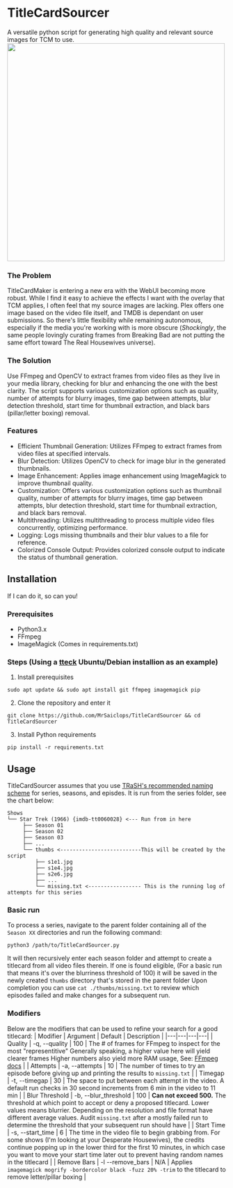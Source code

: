 # TitleCardSourcer
A versatile python script for generating high quality and relevant source images for TCM to use.
<img src="https://github.com/MrSaiclops/TitleCardSourcer/assets/88596884/28776bdf-37bb-4903-8ae5-70cb89522c68" width="500" height="auto">


### The Problem
TitleCardMaker is entering a new era with the WebUI becoming more robust. While I find it easy to achieve the effects I want with the overlay that TCM applies, I often feel that my source images are lacking. Plex offers one image based on the video file itself, and TMDB is dependant on user submissions. So there's little flexibility while remaining autonomous, especially if the media you're working with is more obscure (_Shockingly_, the same people lovingly curating frames from Breaking Bad are not putting the same effort toward The Real Housewives universe).

### The Solution
Use FFmpeg and OpenCV to extract frames from video files as they live in your media library, checking for blur and enhancing the one with the best clarity. The script supports various customization options such as quality, number of attempts for blurry images, time gap between attempts, blur detection threshold, start time for thumbnail extraction, and black bars (pillar/letter boxing) removal.
### Features
*  Efficient Thumbnail Generation: Utilizes FFmpeg to extract frames from video files at specified intervals.
*  Blur Detection: Utilizes OpenCV to check for image blur in the generated thumbnails.
*  Image Enhancement: Applies image enhancement using ImageMagick to improve thumbnail quality.
*  Customization: Offers various customization options such as thumbnail quality, number of attempts for blurry images, time gap between attempts, blur detection threshold, start time for thumbnail extraction, and black bars removal.
*  Multithreading: Utilizes multithreading to process multiple video files concurrently, optimizing performance.
*  Logging: Logs missing thumbnails and their blur values to a file for reference.
*  Colorized Console Output: Provides colorized console output to indicate the status of thumbnail generation.

## Installation
If I can do it, so can you!
### Prerequisites
*  Python3.x
*  FFmpeg
*  ImageMagick (Comes in requirements.txt)

### Steps (Using a [tteck](https://tteck.github.io/Proxmox/) Ubuntu/Debian installion as an example)
1. Install prerequisites
```console
sudo apt update && sudo apt install git ffmpeg imagemagick pip
```
2. Clone the repository and enter it
```console
git clone https://github.com/MrSaiclops/TitleCardSourcer && cd TitleCardSourcer
```
3. Install Python requirements
```console
pip install -r requirements.txt
```

## Usage
TitleCardSourcer assumes that you use [TRaSH's recommended naming scheme](https://trash-guides.info/Sonarr/Sonarr-recommended-naming-scheme/) for series, seasons, and episdes. It is run from the series folder, see the chart below:
```
Shows
└── Star Trek (1966) {imdb-tt0060028} <--- Run from in here
     ├── Season 01
     ├── Season 02
     ├── Season 03
     ├── ...
     └── thumbs <--------------------------This will be created by the script
         ├── s1e1.jpg
         ├── s1e4.jpg
         ├── s2e6.jpg
         ├── ...
         └── missing.txt <----------------- This is the running log of attempts for this series
```
### Basic run
To process a series, navigate to the parent folder containing all of the ``Season XX`` directories and run the following command:
```console
python3 /path/to/TitleCardSourcer.py
```
It will then recursively enter each season folder and attempt to create a titlecard from all video files therein. If one is found eligible, (For a basic run that means it's over the blurriness threshold of 100) it will be saved in the newly created ``thumbs`` directory that's stored in the parent folder Upon completion you can use ``cat ./thumbs/missing.txt`` to review which episodes failed and make changes for a subsequent run.

### Modifiers
Below are the modifiers that can be used to refine your search for a good titlecard:
| Modifier | Argument | Default | Description |
|---|---|---|---|
| Quality | -q, --quality | 100 | The # of frames for FFmpeg to inspect for the most "representitive" Generally speaking, a higher value here will yield clearer frames Higher numbers also yield more RAM usage, See: [FFmpeg docs](https://ffmpeg.org/ffmpeg-filters.html#thumbnail) |
| Attempts | -a, --attempts | 10 | The number of times to try an episode before giving up and printing the results to ``missing.txt`` |
| Timegap | -t, --timegap | 30 | The space to put between each attempt in the video. A default run checks in 30 second increments from 6 min in the video to 11 min |
| Blur Threshold | -b, --blur_threshold | 100 | **Can not exceed 500.** The threshold at which point to accept or deny a proposed titlecard.  Lower values means blurrier. Depending on the resolution and file format have different average values. Audit ``missing.txt`` after a mostly failed run to determine the threshold that your subsequent run should have  |
| Start Time | -s, --start_time | 6 | The time in the video file to begin grabbing from. For some shows (I'm looking at your Desperate Housewives), the credits continue popping up in the lower third for the first 10 minutes, in which case you want to move your start time later out to prevent having random names in the titlecard |
| Remove Bars | -l --remove_bars | N/A | Applies ``imagemagick mogrify -bordercolor black -fuzz 20% -trim`` to the titlecard to remove letter/pillar boxing  |
